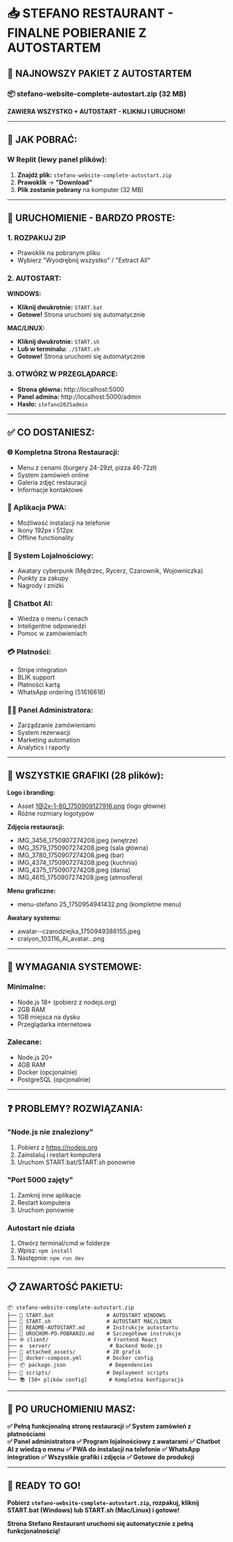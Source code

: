 # 📥 STEFANO RESTAURANT - FINALNE POBIERANIE Z AUTOSTARTEM

## 🎯 **NAJNOWSZY PAKIET Z AUTOSTARTEM**

### 📦 **stefano-website-complete-autostart.zip** (32 MB)

**ZAWIERA WSZYSTKO + AUTOSTART - KLIKNIJ I URUCHOM!**

---

## 🔽 **JAK POBRAĆ:**

### **W Replit (lewy panel plików):**
1. **Znajdź plik:** `stefano-website-complete-autostart.zip`
2. **Prawoklik** → **"Download"**
3. **Plik zostanie pobrany** na komputer (32 MB)

---

## 🚀 **URUCHOMIENIE - BARDZO PROSTE:**

### **1. ROZPAKUJ ZIP**
- Prawoklik na pobranym pliku
- Wybierz "Wyodrębnij wszystko" / "Extract All"

### **2. AUTOSTART:**

**WINDOWS:**
- **Kliknij dwukrotnie:** `START.bat`
- **Gotowe!** Strona uruchomi się automatycznie

**MAC/LINUX:**
- **Kliknij dwukrotnie:** `START.sh`
- **Lub w terminalu:** `./START.sh`
- **Gotowe!** Strona uruchomi się automatycznie

### **3. OTWÓRZ W PRZEGLĄDARCE:**
- **Strona główna:** http://localhost:5000
- **Panel admina:** http://localhost:5000/admin
- **Hasło:** `stefano2025admin`

---

## ✅ **CO DOSTANIESZ:**

### **🌐 Kompletna Strona Restauracji:**
- Menu z cenami (burgery 24-29zł, pizza 46-72zł)
- System zamówień online
- Galeria zdjęć restauracji
- Informacje kontaktowe

### **📱 Aplikacja PWA:**
- Możliwość instalacji na telefonie
- Ikony 192px i 512px
- Offline functionality

### **👑 System Lojalnościowy:**
- Awatary cyberpunk (Mędrzec, Rycerz, Czarownik, Wojowniczka)
- Punkty za zakupy
- Nagrody i zniżki

### **🤖 Chatbot AI:**
- Wiedza o menu i cenach
- Inteligentne odpowiedzi
- Pomoc w zamówieniach

### **💳 Płatności:**
- Stripe integration
- BLIK support
- Płatności kartą
- WhatsApp ordering (51616618)

### **👨‍💼 Panel Administratora:**
- Zarządzanie zamówieniami
- System rezerwacji
- Marketing automation
- Analytics i raporty

---

## 🎨 **WSZYSTKIE GRAFIKI (28 plików):**

**Logo i branding:**
- Asset 1@2x-1-80_1750909127916.png (logo główne)
- Różne rozmiary logotypów

**Zdjęcia restauracji:**
- IMG_3456_1750907274208.jpeg (wnętrze)
- IMG_3579_1750907274208.jpeg (sala główna)
- IMG_3780_1750907274208.jpeg (bar)
- IMG_4374_1750907274208.jpeg (kuchnia)
- IMG_4375_1750907274208.jpeg (dania)
- IMG_4615_1750907274208.jpeg (atmosfera)

**Menu graficzne:**
- menu-stefano 25_1750954941432.png (kompletne menu)

**Awatary systemu:**
- awatar--czarodziejka_1750949386155.jpeg
- craiyon_103116_AI_avatar...png

---

## 🔧 **WYMAGANIA SYSTEMOWE:**

### **Minimalne:**
- Node.js 18+ (pobierz z nodejs.org)
- 2GB RAM
- 1GB miejsca na dysku
- Przeglądarka internetowa

### **Zalecane:**
- Node.js 20+
- 4GB RAM
- Docker (opcjonalnie)
- PostgreSQL (opcjonalnie)

---

## ❓ **PROBLEMY? ROZWIĄZANIA:**

### **"Node.js nie znaleziony"**
1. Pobierz z https://nodejs.org
2. Zainstaluj i restart komputera
3. Uruchom START.bat/START.sh ponownie

### **"Port 5000 zajęty"**
1. Zamknij inne aplikacje
2. Restart komputera
3. Uruchom ponownie

### **Autostart nie działa**
1. Otwórz terminal/cmd w folderze
2. Wpisz: `npm install`
3. Następnie: `npm run dev`

---

## 📋 **ZAWARTOŚĆ PAKIETU:**

```
📦 stefano-website-complete-autostart.zip
├── 🚀 START.bat                 # AUTOSTART WINDOWS
├── 🚀 START.sh                  # AUTOSTART MAC/LINUX  
├── 📖 README-AUTOSTART.md       # Instrukcje autostartu
├── 📖 URUCHOM-PO-POBRANIU.md    # Szczegółowe instrukcje
├── 🌐 client/                   # Frontend React
├── ⚙️  server/                   # Backend Node.js
├── 🎨 attached_assets/          # 28 grafik
├── 🐳 docker-compose.yml        # Docker config
├── 📦 package.json              # Dependencies
├── 🔧 scripts/                  # Deployment scripts
└── 📚 [50+ plików config]       # Kompletna konfiguracja
```

---

## 🎯 **PO URUCHOMIENIU MASZ:**

**✅ Pełną funkcjonalną stronę restauracji**
**✅ System zamówień z płatnościami**  
**✅ Panel administratora**
**✅ Program lojalnościowy z awatarami**
**✅ Chatbot AI z wiedzą o menu**
**✅ PWA do instalacji na telefonie**
**✅ WhatsApp integration**
**✅ Wszystkie grafiki i zdjęcia**
**✅ Gotowe do produkcji**

---

## 🚀 **READY TO GO!**

**Pobierz `stefano-website-complete-autostart.zip`, rozpakuj, kliknij START.bat (Windows) lub START.sh (Mac/Linux) i gotowe!**

**Strona Stefano Restaurant uruchomi się automatycznie z pełną funkcjonalnością!**